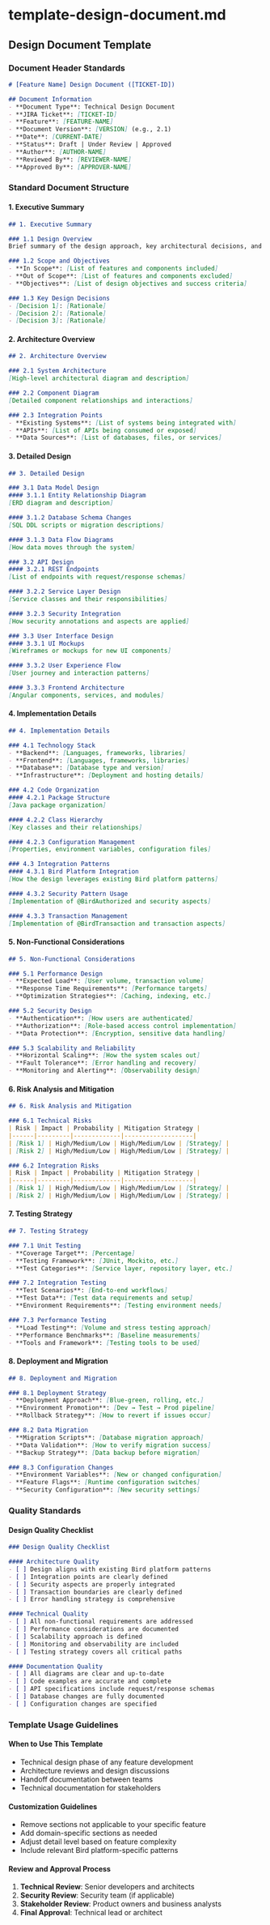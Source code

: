 ﻿# template-design-document.md

## Design Document Template

### Document Header Standards

```markdown
# [Feature Name] Design Document ([TICKET-ID])

## Document Information
- **Document Type**: Technical Design Document
- **JIRA Ticket**: [TICKET-ID]
- **Feature**: [FEATURE-NAME]
- **Document Version**: [VERSION] (e.g., 2.1)
- **Date**: [CURRENT-DATE]
- **Status**: Draft | Under Review | Approved
- **Author**: [AUTHOR-NAME]
- **Reviewed By**: [REVIEWER-NAME]
- **Approved By**: [APPROVER-NAME]
```

### Standard Document Structure

#### 1. Executive Summary
```markdown
## 1. Executive Summary

### 1.1 Design Overview
Brief summary of the design approach, key architectural decisions, and expected outcomes.

### 1.2 Scope and Objectives
- **In Scope**: [List of features and components included]
- **Out of Scope**: [List of features and components excluded]
- **Objectives**: [List of design objectives and success criteria]

### 1.3 Key Design Decisions
- [Decision 1]: [Rationale]
- [Decision 2]: [Rationale]
- [Decision 3]: [Rationale]
```

#### 2. Architecture Overview
```markdown
## 2. Architecture Overview

### 2.1 System Architecture
[High-level architectural diagram and description]

### 2.2 Component Diagram
[Detailed component relationships and interactions]

### 2.3 Integration Points
- **Existing Systems**: [List of systems being integrated with]
- **APIs**: [List of APIs being consumed or exposed]
- **Data Sources**: [List of databases, files, or services]
```

#### 3. Detailed Design
```markdown
## 3. Detailed Design

### 3.1 Data Model Design
#### 3.1.1 Entity Relationship Diagram
[ERD diagram and description]

#### 3.1.2 Database Schema Changes
[SQL DDL scripts or migration descriptions]

#### 3.1.3 Data Flow Diagrams
[How data moves through the system]

### 3.2 API Design
#### 3.2.1 REST Endpoints
[List of endpoints with request/response schemas]

#### 3.2.2 Service Layer Design
[Service classes and their responsibilities]

#### 3.2.3 Security Integration
[How security annotations and aspects are applied]

### 3.3 User Interface Design
#### 3.3.1 UI Mockups
[Wireframes or mockups for new UI components]

#### 3.3.2 User Experience Flow
[User journey and interaction patterns]

#### 3.3.3 Frontend Architecture
[Angular components, services, and modules]
```

#### 4. Implementation Details
```markdown
## 4. Implementation Details

### 4.1 Technology Stack
- **Backend**: [Languages, frameworks, libraries]
- **Frontend**: [Languages, frameworks, libraries]
- **Database**: [Database type and version]
- **Infrastructure**: [Deployment and hosting details]

### 4.2 Code Organization
#### 4.2.1 Package Structure
[Java package organization]

#### 4.2.2 Class Hierarchy
[Key classes and their relationships]

#### 4.2.3 Configuration Management
[Properties, environment variables, configuration files]

### 4.3 Integration Patterns
#### 4.3.1 Bird Platform Integration
[How the design leverages existing Bird platform patterns]

#### 4.3.2 Security Pattern Usage
[Implementation of @BirdAuthorized and security aspects]

#### 4.3.3 Transaction Management
[Implementation of @BirdTransaction and transaction aspects]
```

#### 5. Non-Functional Considerations
```markdown
## 5. Non-Functional Considerations

### 5.1 Performance Design
- **Expected Load**: [User volume, transaction volume]
- **Response Time Requirements**: [Performance targets]
- **Optimization Strategies**: [Caching, indexing, etc.]

### 5.2 Security Design
- **Authentication**: [How users are authenticated]
- **Authorization**: [Role-based access control implementation]
- **Data Protection**: [Encryption, sensitive data handling]

### 5.3 Scalability and Reliability
- **Horizontal Scaling**: [How the system scales out]
- **Fault Tolerance**: [Error handling and recovery]
- **Monitoring and Alerting**: [Observability design]
```

#### 6. Risk Analysis and Mitigation
```markdown
## 6. Risk Analysis and Mitigation

### 6.1 Technical Risks
| Risk | Impact | Probability | Mitigation Strategy |
|------|---------|-------------|-------------------|
| [Risk 1] | High/Medium/Low | High/Medium/Low | [Strategy] |
| [Risk 2] | High/Medium/Low | High/Medium/Low | [Strategy] |

### 6.2 Integration Risks
| Risk | Impact | Probability | Mitigation Strategy |
|------|---------|-------------|-------------------|
| [Risk 1] | High/Medium/Low | High/Medium/Low | [Strategy] |
| [Risk 2] | High/Medium/Low | High/Medium/Low | [Strategy] |
```

#### 7. Testing Strategy
```markdown
## 7. Testing Strategy

### 7.1 Unit Testing
- **Coverage Target**: [Percentage]
- **Testing Framework**: [JUnit, Mockito, etc.]
- **Test Categories**: [Service layer, repository layer, etc.]

### 7.2 Integration Testing
- **Test Scenarios**: [End-to-end workflows]
- **Test Data**: [Test data requirements and setup]
- **Environment Requirements**: [Testing environment needs]

### 7.3 Performance Testing
- **Load Testing**: [Volume and stress testing approach]
- **Performance Benchmarks**: [Baseline measurements]
- **Tools and Framework**: [Testing tools to be used]
```

#### 8. Deployment and Migration
```markdown
## 8. Deployment and Migration

### 8.1 Deployment Strategy
- **Deployment Approach**: [Blue-green, rolling, etc.]
- **Environment Promotion**: [Dev → Test → Prod pipeline]
- **Rollback Strategy**: [How to revert if issues occur]

### 8.2 Data Migration
- **Migration Scripts**: [Database migration approach]
- **Data Validation**: [How to verify migration success]
- **Backup Strategy**: [Data backup before migration]

### 8.3 Configuration Changes
- **Environment Variables**: [New or changed configuration]
- **Feature Flags**: [Runtime configuration switches]
- **Security Configuration**: [New security settings]
```

### Quality Standards

#### Design Quality Checklist
```markdown
### Design Quality Checklist

#### Architecture Quality
- [ ] Design aligns with existing Bird platform patterns
- [ ] Integration points are clearly defined
- [ ] Security aspects are properly integrated
- [ ] Transaction boundaries are clearly defined
- [ ] Error handling strategy is comprehensive

#### Technical Quality
- [ ] All non-functional requirements are addressed
- [ ] Performance considerations are documented
- [ ] Scalability approach is defined
- [ ] Monitoring and observability are included
- [ ] Testing strategy covers all critical paths

#### Documentation Quality
- [ ] All diagrams are clear and up-to-date
- [ ] Code examples are accurate and complete
- [ ] API specifications include request/response schemas
- [ ] Database changes are fully documented
- [ ] Configuration changes are specified
```

### Template Usage Guidelines

#### When to Use This Template
- Technical design phase of any feature development
- Architecture reviews and design discussions
- Handoff documentation between teams
- Technical documentation for stakeholders

#### Customization Guidelines
- Remove sections not applicable to your specific feature
- Add domain-specific sections as needed
- Adjust detail level based on feature complexity
- Include relevant Bird platform-specific patterns

#### Review and Approval Process
1. **Technical Review**: Senior developers and architects
2. **Security Review**: Security team (if applicable)
3. **Stakeholder Review**: Product owners and business analysts
4. **Final Approval**: Technical lead or architect